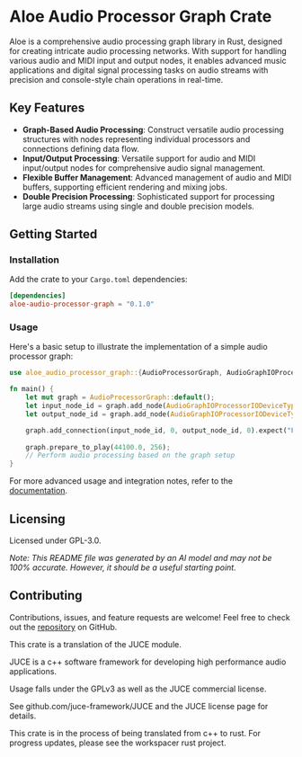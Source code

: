 # Aloe Audio Processor Graph Crate

Aloe is a comprehensive audio processing graph library in Rust, designed for creating intricate audio processing networks. With support for handling various audio and MIDI input and output nodes, it enables advanced music applications and digital signal processing tasks on audio streams with precision and console-style chain operations in real-time.

## Key Features

- **Graph-Based Audio Processing**: Construct versatile audio processing structures with nodes representing individual processors and connections defining data flow.
- **Input/Output Processing**: Versatile support for audio and MIDI input/output nodes for comprehensive audio signal management.
- **Flexible Buffer Management**: Advanced management of audio and MIDI buffers, supporting efficient rendering and mixing jobs.
- **Double Precision Processing**: Sophisticated support for processing large audio streams using single and double precision models.

## Getting Started

### Installation
Add the crate to your `Cargo.toml` dependencies:
```toml
[dependencies]
aloe-audio-processor-graph = "0.1.0"
```

### Usage
Here's a basic setup to illustrate the implementation of a simple audio processor graph:
```rust
use aloe_audio_processor_graph::{AudioProcessorGraph, AudioGraphIOProcessorIODeviceType};

fn main() {
    let mut graph = AudioProcessorGraph::default();
    let input_node_id = graph.add_node(AudioGraphIOProcessorIODeviceType::audioInputNode);
    let output_node_id = graph.add_node(AudioGraphIOProcessorIODeviceType::audioOutputNode);

    graph.add_connection(input_node_id, 0, output_node_id, 0).expect("Failed to connect nodes");
    
    graph.prepare_to_play(44100.0, 256);
    // Perform audio processing based on the graph setup
}
```

For more advanced usage and integration notes, refer to the [documentation](https://docs.rs/aloe-audio-processor-graph).

## Licensing
Licensed under GPL-3.0.

*Note: This README file was generated by an AI model and may not be 100% accurate. However, it should be a useful starting point.*

## Contributing
Contributions, issues, and feature requests are welcome! Feel free to check out the [repository](https://github.com/klebs6/aloe-rs) on GitHub.


This crate is a translation of the JUCE module.

JUCE is a c++ software framework for developing high performance audio applications.

Usage falls under the GPLv3 as well as the JUCE commercial license.

See github.com/juce-framework/JUCE and the JUCE license page for details.

This crate is in the process of being translated from c++ to rust. For progress updates, please see the workspacer rust project. 
